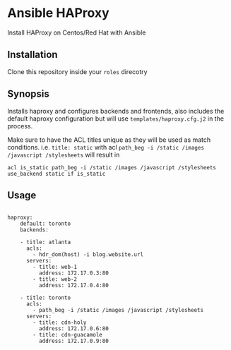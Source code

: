 # Ansible HAProxy
Install HAProxy on Centos/Red Hat with Ansible

## Installation
Clone this repository inside your ```roles``` direcotry

## Synopsis
Installs haproxy and configures backends and frontends, also includes the default haproxy configuration but will use ```templates/haproxy.cfg.j2``` in the process.

Make sure to have the ACL titles unique as they will be used as match conditions. i.e.
```title: static``` with acl ```path_beg -i /static /images /javascript /stylesheets``` will result in
```
acl is_static path_beg -i /static /images /javascript /stylesheets
use_backend static if is_static
```

## Usage

```

haproxy:
    default: toronto
    backends:

    - title: atlanta
      acls:
        - hdr_dom(host) -i blog.website.url
      servers:
        - title: web-1
          address: 172.17.0.3:80
        - title: web-2
          address: 172.17.0.4:80

    - title: toronto
      acls:
        - path_beg -i /static /images /javascript /stylesheets
      servers:
        - title: cdn-holy
          address: 172.17.0.6:80
        - title: cdn-guacamole
          address: 172.17.0.9:80

```
